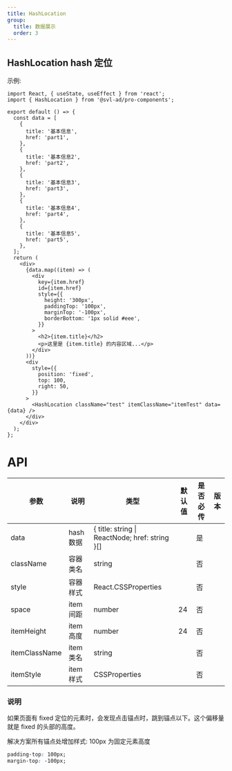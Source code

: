 ```yaml
---
title: HashLocation
group:
  title: 数据展示
  order: 3
---
```


## HashLocation hash 定位

示例:

```tsx
import React, { useState, useEffect } from 'react';
import { HashLocation } from '@svl-ad/pro-components';

export default () => {
  const data = [
    {
      title: '基本信息',
      href: 'part1',
    },
    {
      title: '基本信息2',
      href: 'part2',
    },
    {
      title: '基本信息3',
      href: 'part3',
    },
    {
      title: '基本信息4',
      href: 'part4',
    },
    {
      title: '基本信息5',
      href: 'part5',
    },
  ];
  return (
    <div>
      {data.map((item) => (
        <div
          key={item.href}
          id={item.href}
          style={{
            height: '300px',
            paddingTop: '100px',
            marginTop: '-100px',
            borderBottom: '1px solid #eee',
          }}
        >
          <h2>{item.title}</h2>
          <p>这里是 {item.title} 的内容区域...</p>
        </div>
      ))}
      <div
        style={{
          position: 'fixed',
          top: 100,
          right: 50,
        }}
      >
        <HashLocation className="test" itemClassName="itemTest" data={data} />
      </div>
    </div>
  );
};
```

# API

| 参数 | 说明 | 类型 | 默认值 | 是否必传 | 版本 |
| --- | --- | --- | --- | --- | --- |
| data | hash 数据 | { title: string \| ReactNode; href: string }[] |  | 是 |  |
| className | 容器类名 | string |  | 否 |  |
| style | 容器样式 | React.CSSProperties |  | 否 |  |
| space | item 间距 | number | 24 | 否 |  |
| itemHeight | item 高度 | number | 24 | 否 |  |
| itemClassName | item 类名 | string |  | 否 |  |
| itemStyle | item 样式 | CSSProperties |  | 否 |  |

### 说明

如果页面有 fixed 定位的元素时，会发现点击锚点时，跳到锚点以下。这个偏移量就是 fixed 的头部的高度。

解决方案所有锚点处增加样式: 100px 为固定元素高度

```css
padding-top: 100px;
margin-top: -100px;
```
